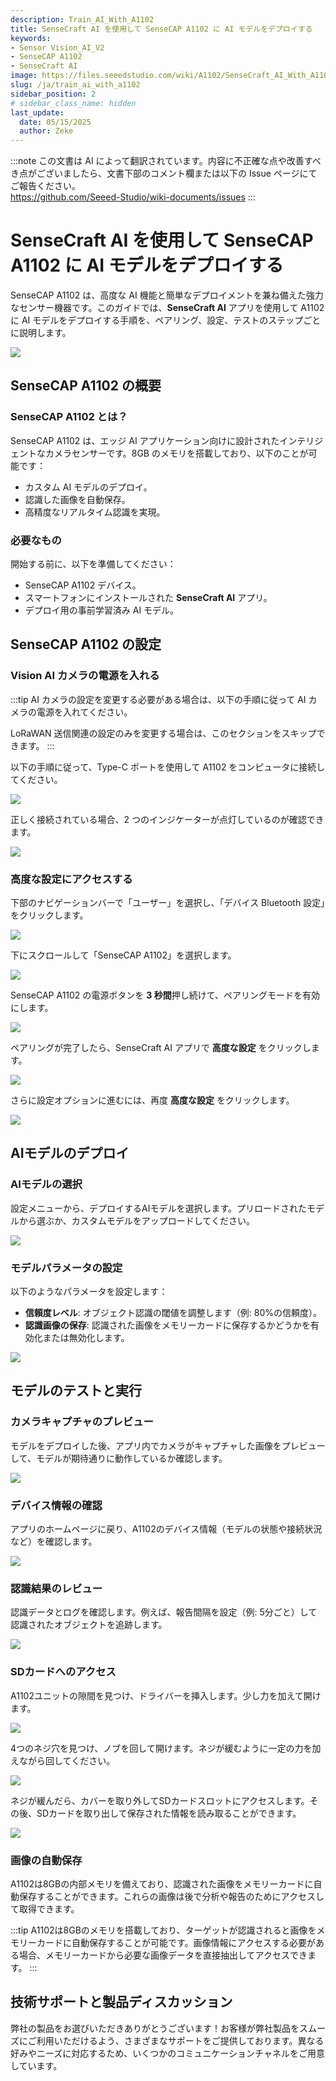 ```yaml
---
description: Train_AI_With_A1102
title: SenseCraft AI を使用して SenseCAP A1102 に AI モデルをデプロイする
keywords:
- Sensor Vision_AI_V2
- SenseCAP A1102
- SenseCraft AI
image: https://files.seeedstudio.com/wiki/A1102/SenseCraft_AI_With_A1102/20.webp
slug: /ja/train_ai_with_a1102
sidebar_position: 2
# sidebar_class_name: hidden
last_update:
  date: 05/15/2025
  author: Zeke
---
```

:::note
この文書は AI によって翻訳されています。内容に不正確な点や改善すべき点がございましたら、文書下部のコメント欄または以下の Issue ページにてご報告ください。  
https://github.com/Seeed-Studio/wiki-documents/issues
:::

# SenseCraft AI を使用して SenseCAP A1102 に AI モデルをデプロイする

SenseCAP A1102 は、高度な AI 機能と簡単なデプロイメントを兼ね備えた強力なセンサー機器です。このガイドでは、**SenseCraft AI** アプリを使用して A1102 に AI モデルをデプロイする手順を、ペアリング、設定、テストのステップごとに説明します。

<div style={{textAlign:'center'}}><img src="https://files.seeedstudio.com/wiki/A1102/SenseCraft_AI_With_A1102/20.jpg" style={{width:800, height:'auto'}}/></div>


## **SenseCAP A1102 の概要**

### **SenseCAP A1102 とは？**
SenseCAP A1102 は、エッジ AI アプリケーション向けに設計されたインテリジェントなカメラセンサーです。8GB のメモリを搭載しており、以下のことが可能です：
- カスタム AI モデルのデプロイ。
- 認識した画像を自動保存。
- 高精度なリアルタイム認識を実現。

### **必要なもの**
開始する前に、以下を準備してください：
- SenseCAP A1102 デバイス。
- スマートフォンにインストールされた **SenseCraft AI** アプリ。
- デプロイ用の事前学習済み AI モデル。

## **SenseCAP A1102 の設定**

### Vision AI カメラの電源を入れる

:::tip
AI カメラの設定を変更する必要がある場合は、以下の手順に従って AI カメラの電源を入れてください。

LoRaWAN 送信関連の設定のみを変更する場合は、このセクションをスキップできます。
:::

以下の手順に従って、Type-C ポートを使用して A1102 をコンピュータに接続してください。

<div style={{textAlign:'center'}}><img src="https://files.seeedstudio.com/wiki/A1102/SenseCraft_AI_With_A1102/power_up_camera.png" style={{width:700, height:'auto'}}/></div>

正しく接続されている場合、2 つのインジケーターが点灯しているのが確認できます。

<div style={{textAlign:'center'}}><img src="https://files.seeedstudio.com/wiki/A1102/SenseCraft_AI_With_A1102/check_indicators.png" style={{width:400, height:'auto'}}/></div>

### **高度な設定にアクセスする**

下部のナビゲーションバーで「ユーザー」を選択し、「デバイス Bluetooth 設定」をクリックします。

<div style={{textAlign:'center'}}><img src="https://files.seeedstudio.com/wiki/A1102/SenseCraft_AI_With_A1102/step1.png" style={{width:400, height:'auto'}}/></div>

下にスクロールして「SenseCAP A1102」を選択します。

<div style={{textAlign:'center'}}><img src="https://files.seeedstudio.com/wiki/A1102/SenseCraft_AI_With_A1102/step2.png" style={{width:400, height:'auto'}}/></div>

SenseCAP A1102 の電源ボタンを **3 秒間**押し続けて、ペアリングモードを有効にします。

<div style={{textAlign:'center'}}><img src="https://files.seeedstudio.com/wiki/A1102/SenseCraft_AI_With_A1102/11.png" style={{width:400, height:'auto'}}/></div>

ペアリングが完了したら、SenseCraft AI アプリで **高度な設定** をクリックします。

<div style={{textAlign:'center'}}><img src="https://files.seeedstudio.com/wiki/A1102/SenseCraft_AI_With_A1102/SenseCraft_APP/1.png" style={{width:400, height:'auto'}}/></div>

さらに設定オプションに進むには、再度 **高度な設定** をクリックします。

<div style={{textAlign:'center'}}><img src="https://files.seeedstudio.com/wiki/A1102/SenseCraft_AI_With_A1102/SenseCraft_APP/2.png" style={{width:400, height:'auto'}}/></div>

## **AIモデルのデプロイ**

### **AIモデルの選択**
設定メニューから、デプロイするAIモデルを選択します。プリロードされたモデルから選ぶか、カスタムモデルをアップロードしてください。

<div style={{textAlign:'center'}}><img src="https://files.seeedstudio.com/wiki/A1102/SenseCraft_AI_With_A1102/SenseCraft_APP/3.png" style={{width:400, height:'auto'}}/></div>

### **モデルパラメータの設定**

以下のようなパラメータを設定します：
- **信頼度レベル**: オブジェクト認識の閾値を調整します（例: 80%の信頼度）。
- **認識画像の保存**: 認識された画像をメモリーカードに保存するかどうかを有効化または無効化します。

<div style={{textAlign:'center'}}><img src="https://files.seeedstudio.com/wiki/A1102/SenseCraft_AI_With_A1102/SenseCraft_APP/5.png" style={{width:400, height:'auto'}}/></div>


## **モデルのテストと実行**

### **カメラキャプチャのプレビュー**
モデルをデプロイした後、アプリ内でカメラがキャプチャした画像をプレビューして、モデルが期待通りに動作しているか確認します。

<div style={{textAlign:'center'}}><img src="https://files.seeedstudio.com/wiki/A1102/SenseCraft_AI_With_A1102/SenseCraft_APP/7.png" style={{width:400, height:'auto'}}/></div>

### **デバイス情報の確認**
アプリのホームページに戻り、A1102のデバイス情報（モデルの状態や接続状況など）を確認します。

<div style={{textAlign:'center'}}><img src="https://files.seeedstudio.com/wiki/A1102/SenseCraft_AI_With_A1102/18.png" style={{width:400, height:'auto'}}/></div>

### **認識結果のレビュー**
認識データとログを確認します。例えば、報告間隔を設定（例: 5分ごと）して認識されたオブジェクトを追跡します。

<div style={{textAlign:'center'}}><img src="https://files.seeedstudio.com/wiki/A1102/SenseCraft_AI_With_A1102/SenseCraft_APP/11.jpg" style={{width:400, height:'auto'}}/></div>


### **SDカードへのアクセス**
A1102ユニットの隙間を見つけ、ドライバーを挿入します。少し力を加えて開けます。
<div style={{textAlign:'center'}}><img src="https://files.seeedstudio.com/wiki/A1102/SenseCraft_AI_With_A1102/8.jpg" style={{width:400, height:'auto'}}/></div>

4つのネジ穴を見つけ、ノブを回して開けます。ネジが緩むように一定の力を加えながら回してください。
<div style={{textAlign:'center'}}><img src="https://files.seeedstudio.com/wiki/A1102/SenseCraft_AI_With_A1102/9.jpg" style={{width:400, height:'auto'}}/></div>

ネジが緩んだら、カバーを取り外してSDカードスロットにアクセスします。その後、SDカードを取り出して保存された情報を読み取ることができます。
<div style={{textAlign:'center'}}><img src="https://files.seeedstudio.com/wiki/A1102/SenseCraft_AI_With_A1102/A1102_10.jpg" style={{width:400, height:'auto'}}/></div>

### **画像の自動保存**
A1102は8GBの内部メモリを備えており、認識された画像をメモリーカードに自動保存することができます。これらの画像は後で分析や報告のためにアクセスして取得できます。

:::tip
A1102は8GBのメモリを搭載しており、ターゲットが認識されると画像をメモリーカードに自動保存することが可能です。画像情報にアクセスする必要がある場合、メモリーカードから必要な画像データを直接抽出してアクセスできます。
:::

## **技術サポートと製品ディスカッション**

弊社の製品をお選びいただきありがとうございます！お客様が弊社製品をスムーズにご利用いただけるよう、さまざまなサポートをご提供しております。異なる好みやニーズに対応するため、いくつかのコミュニケーションチャネルをご用意しています。

<div class="button_tech_support_container">
<a href="https://forum.seeedstudio.com/" class="button_forum"></a> 
<a href="https://www.seeedstudio.com/contacts" class="button_email"></a>
</div>

<div class="button_tech_support_container">
<a href="https://discord.gg/eWkprNDMU7" class="button_discord"></a> 
<a href="https://github.com/Seeed-Studio/wiki-documents/discussions/69" class="button_discussion"></a>
</div>